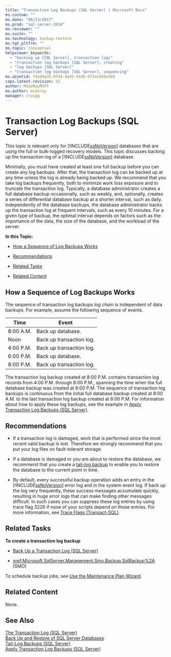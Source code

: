 ```yaml
---
title: "Transaction Log Backups (SQL Server) | Microsoft Docs"
ms.custom: ""
ms.date: "06/13/2017"
ms.prod: "sql-server-2014"
ms.reviewer: ""
ms.suite: ""
ms.technology: backup-restore
ms.tgt_pltfrm: ""
ms.topic: conceptual
helpviewer_keywords: 
  - "backing up [SQL Server], transaction logs"
  - "transaction log backups [SQL Server], creating"
  - "log backups [SQL Server["
  - "transaction log backups [SQL Server], sequencing"
ms.assetid: f4a44a35-0f44-4a42-91d5-d73ac658a3b0
caps.latest.revision: 51
author: MikeRayMSFT
ms.author: mikeray
manager: craigg
---
```

# Transaction Log Backups (SQL Server)
  This topic is relevant only for [!INCLUDE[ssNoVersion](../../includes/ssnoversion-md.md)] databases that are using the full or bulk-logged recovery models. This topic discusses backing up the transaction log of a [!INCLUDE[ssNoVersion](../../includes/ssnoversion-md.md)] database.  
  
 Minimally, you must have created at least one full backup before you can create any log backups. After that, the transaction log can be backed up at any time unless the log is already being backed up. We recommend that you take log backups frequently, both to minimize work loss exposure and to truncate the transaction log. Typically, a database administrator creates a full database backup occasionally, such as weekly, and, optionally, creates a series of differential database backup at a shorter interval, such as daily. Independently of the database backups, the database administrator backs up the transaction log at frequent intervals, such as every 10 minutes. For a given type of backup, the optimal interval depends on factors such as the importance of the data, the size of the database, and the workload of the server.  
  
 **In this Topic:**  
  
-   [How a Sequence of Log Backups Works](#LogBackupSequence)  
  
-   [Recommendations](#Recommendations)  
  
-   [Related Tasks](#RelatedTasks)  
  
-   [Related Content](#RelatedContent)  
  
##  <a name="LogBackupSequence"></a> How a Sequence of Log Backups Works  
 The sequence of transaction log backups *log chain* is independent of data backups. For example, assume the following sequence of events.  
  
|Time|Event|  
|----------|-----------|  
|8:00 A.M.|Back up database.|  
|Noon|Back up transaction log.|  
|4:00 P.M.|Back up transaction log.|  
|6:00 P.M.|Back up database.|  
|8:00 P.M.|Back up transaction log.|  
  
 The transaction log backup created at 8:00 P.M. contains transaction log records from 4:00 P.M. through 8:00 P.M., spanning the time when the full database backup was created at 6:00 P.M. The sequence of transaction log backups is continuous from the initial full database backup created at 8:00 A.M. to the last transaction log backup created at 8:00 P.M. For information about how to apply these log backups, see the example in [Apply Transaction Log Backups &#40;SQL Server&#41;](transaction-log-backups-sql-server.md).  
  
##  <a name="Recommendations"></a> Recommendations  
  
-   If a transaction log is damaged, work that is performed since the most recent valid backup is lost. Therefore we strongly recommend that you put your log files on fault-tolerant storage.  
  
-   If a database is damaged or you are about to restore the database, we recommend that you create a [tail-log backup](tail-log-backups-sql-server.md) to enable you to restore the database to the current point in time.  
  
-   By default, every successful backup operation adds an entry in the [!INCLUDE[ssNoVersion](../../includes/ssnoversion-md.md)] error log and in the system event log. If back up the log very frequently, these success messages accumulate quickly, resulting in huge error logs that can make finding other messages difficult. In such cases you can suppress these log entries by using trace flag 3226 if none of your scripts depend on those entries. For more information, see [Trace Flags &#40;Transact-SQL&#41;](/sql/t-sql/database-console-commands/dbcc-traceon-trace-flags-transact-sql).  
  
##  <a name="RelatedTasks"></a> Related Tasks  
 **To create a transaction log backup**  
  
-   [Back Up a Transaction Log &#40;SQL Server&#41;](back-up-a-transaction-log-sql-server.md)  
  
-   <xref:Microsoft.SqlServer.Management.Smo.Backup.SqlBackup%2A> (SMO)  
  
 To schedule backup jobs, see [Use the Maintenance Plan Wizard](../maintenance-plans/use-the-maintenance-plan-wizard.md).  
  
##  <a name="RelatedContent"></a> Related Content  
 None.  
  
## See Also  
 [The Transaction Log &#40;SQL Server&#41;](../logs/the-transaction-log-sql-server.md)   
 [Back Up and Restore of SQL Server Databases](back-up-and-restore-of-sql-server-databases.md)   
 [Tail-Log Backups &#40;SQL Server&#41;](tail-log-backups-sql-server.md)   
 [Apply Transaction Log Backups &#40;SQL Server&#41;](transaction-log-backups-sql-server.md)  
  
  
